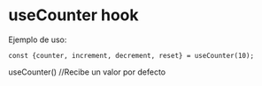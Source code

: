 # useCounter hook
Ejemplo de uso:

```
const {counter, increment, decrement, reset} = useCounter(10);
```

useCounter() //Recibe un valor por defecto